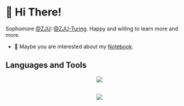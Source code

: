 # 👋 Hi There!

Sophomore [@ZJU](https://www.zju.edu.cn/english/)::[@ZJU-Turing](https://github.com/ZJU-Turing). Happy and willing to learn more and more.

- 📒 Maybe you are interested about my [Notebook](https://note.v1ceversaa.cc/).

## Languages and Tools

<p align="center">
  <a href="https://skillicons.dev">
    <img src="https://skillicons.dev/icons?i=c,cpp,python,pytorch,git,docker,figma,markdown,latex" />
  </a>
</p>

<br/> 

<div align="center">
    <img src="https://github-readme-stats.vercel.app/api?username=V1CeVersaa&show_icons=true&count_private=true&hide_border=true&theme=transparent" />
</div>
